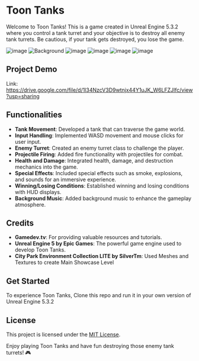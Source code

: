 # Toon Tanks

Welcome to Toon Tanks! This is a game created in Unreal Engine 5.3.2 where you control a tank turret and your objective is to destroy all enemy tank turrets. Be cautious, if your tank gets destroyed, you lose the game.

![image](https://github.com/KARNB24/ToonTanks/assets/59581104/d2b54448-93d3-47d0-a66a-5bafd87e946d)
![Background](https://github.com/KARNB24/ToonTanks/assets/59581104/effe4e2c-4233-46e4-b702-9f7e3195d8ea)
![image](https://github.com/KARNB24/ToonTanks/assets/59581104/dbff4e4a-8750-4923-bebd-1345425af87a)
![image](https://github.com/KARNB24/ToonTanks/assets/59581104/66a1ec10-37e4-4170-88a4-f702ade6f1dd)
![image](https://github.com/KARNB24/ToonTanks/assets/59581104/0f137dcf-419f-4970-804c-6f42c7a7bab7)
![image](https://github.com/KARNB24/ToonTanks/assets/59581104/a92c3ace-33a9-4984-adb0-ab9837e9c877)

## Project Demo
Link: https://drive.google.com/file/d/1l34NzcV3D9wtnjx44Y1uJK_W6LFZJlfc/view?usp=sharing

## Functionalities

- **Tank Movement**: Developed a tank that can traverse the game world.
- **Input Handling**: Implemented WASD movement and mouse clicks for user input.
- **Enemy Turret**: Created an enemy turret class to challenge the player.
- **Projectile Firing**: Added fire functionality with projectiles for combat.
- **Health and Damage**: Integrated health, damage, and destruction mechanics into the game.
- **Special Effects**: Included special effects such as smoke, explosions, and sounds for an immersive experience.
- **Winning/Losing Conditions**: Established winning and losing conditions with HUD displays.
- **Background Music**: Added background music to enhance the gameplay atmosphere.

## Credits

- **Gamedev.tv**: For providing valuable resources and tutorials.
- **Unreal Engine 5 by Epic Games**: The powerful game engine used to develop Toon Tanks.
- **City Park Environment Collection LITE by SilverTm**: Used Meshes and Textures to create Main Showcase Level

## Get Started

To experience Toon Tanks, Clone this repo and run it in your own version of Unreal Engine 5.3.2

## License

This project is licensed under the [MIT License](LICENSE).


Enjoy playing Toon Tanks and have fun destroying those enemy tank turrets! 🎮

